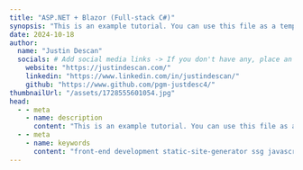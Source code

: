 ```yaml
---
title: "ASP.NET + Blazor (Full-stack C#)"
synopsis: "This is an example tutorial. You can use this file as a template to create your own tutorials."
date: 2024-10-18
author:
  name: "Justin Descan"
  socials: # Add social media links -> If you don't have any, place an empty string ''
    website: "https://justindescan.com/"
    linkedin: "https://www.linkedin.com/in/justindescan/"
    github: "https://www.github.com/pgm-justdesc4/"
thumbnailUrl: "/assets/1728555601054.jpg"
head:
  - - meta
    - name: description
      content: "This is an example tutorial. You can use this file as a template to create your own tutorials." # Add a description of the article
  - - meta
    - name: keywords
      content: "front-end development static-site-generator ssg javascript" # Add keywords related to the article
---
```

